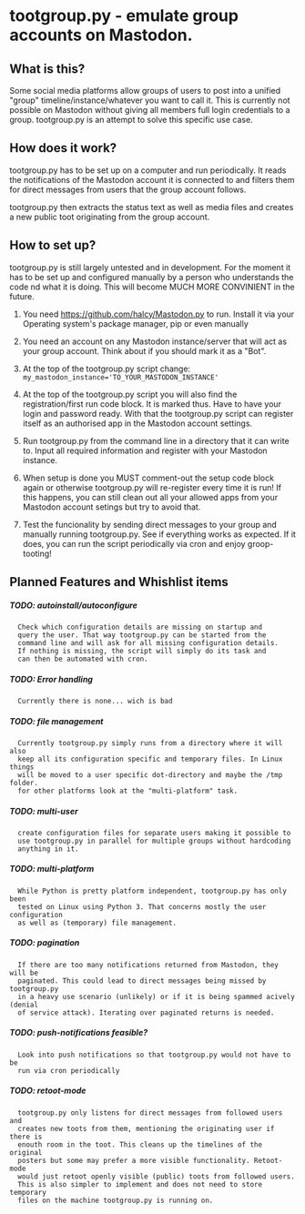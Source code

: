 tootgroup.py - emulate group accounts on Mastodon.
==================================================


What is this?
-------------

Some social media platforms allow groups of users to post into a unified "group"
timeline/instance/whatever you want to call it. This is currently not possible
on Mastodon without giving all members full login credentials to a group.
tootgroup.py is an attempt to solve this specific use case.


How does it work?
-----------------

tootgroup.py has to be set up on a computer and run periodically. It reads the
notifications of the Mastodon account it is connected to and filters them for
direct messages from users that the group account follows.

tootgroup.py then extracts the status text as well as media files and creates a
new public toot originating from the group account.


How to set up?
--------------

tootgroup.py is still largely untested and in development. For the moment it has
to be set up and configured manually by a person who understands the code nd what
it is doing. This will become MUCH MORE CONVINIENT in the future. 

1. You need https://github.com/halcy/Mastodon.py to run.
Install it via your Operating system's package manager, pip or even manually

2. You need an account on any Mastodon instance/server that will act as your
group account. Think about if you should mark it as a "Bot".

3. At the top of the tootgroup.py script change:
```my_mastodon_instance='TO_YOUR_MASTODON_INSTANCE'```

4. At the top of the tootgroup.py script you will also find the registration/first
run code block. It is marked thus. Have to have your login and password ready. With
that the tootgroup.py script can register itself as an authorised app in the
Mastodon account settings.

5. Run tootgroup.py from the command line in a directory that it can write to. Input
all required information and register with your Mastodon instance.

6. When setup is done you MUST comment-out the setup code block again or otherwise
tootgroup.py will re-register every time it is run! If this happens, you can still
clean out all your allowed apps from your Mastodon account setings but try to avoid
that.

7. Test the funcionality by sending direct messages to your group and manually running
tootgroup.py. See if everything works as expected. If it does, you can run the script
periodically via cron and enjoy groop-tooting!




Planned Features and Whishlist items
------------------------------------

##### TODO: autoinstall/autoconfigure
      Check which configuration details are missing on startup and
      query the user. That way tootgroup.py can be started from the
      command line and will ask for all missing configuration details.
      If nothing is missing, the script will simply do its task and
      can then be automated with cron.

##### TODO: Error handling
      Currently there is none... wich is bad

##### TODO: file management
      Currently tootgroup.py simply runs from a directory where it will also
      keep all its configuration specific and temporary files. In Linux things
      will be moved to a user specific dot-directory and maybe the /tmp folder.
      for other platforms look at the "multi-platform" task.

##### TODO: multi-user
      create configuration files for separate users making it possible to
      use tootgroup.py in parallel for multiple groups without hardcoding
      anything in it.

##### TODO: multi-platform
      While Python is pretty platform independent, tootgroup.py has only been
      tested on Linux using Python 3. That concerns mostly the user configuration
      as well as (temporary) file management.

##### TODO: pagination
      If there are too many notifications returned from Mastodon, they will be
      paginated. This could lead to direct messages being missed by tootgroup.py
      in a heavy use scenario (unlikely) or if it is being spammed acively (denial
      of service attack). Iterating over paginated returns is needed.

##### TODO: push-notifications feasible?
      Look into push notifications so that tootgroup.py would not have to be
      run via cron periodically

##### TODO: retoot-mode
      tootgroup.py only listens for direct messages from followed users and
      creates new toots from them, mentioning the originating user if there is
      enouth room in the toot. This cleans up the timelines of the original
      posters but some may prefer a more visible functionality. Retoot-mode
      would just retoot openly visible (public) toots from followed users.
      This is also simpler to implement and does not need to store temporary
      files on the machine tootgroup.py is running on.


